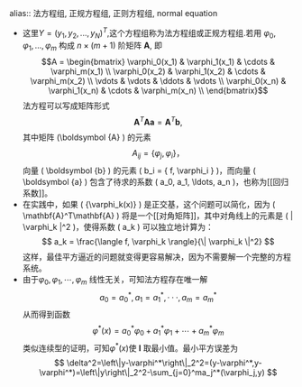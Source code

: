 alias:: 法方程组, 正规方程组, 正则方程组, normal equation

- 这里$Y=(y_1,y_2,...,y_N)^T$,这个方程组称为法方程组或正规方程组.若用 $\varphi_0,\varphi_1,...,\varphi_m$ 构成 $n\times(m+1)$ 阶矩阵 $\boldsymbol A$, 即
  $$A = \begin{bmatrix}
  \varphi_0(x_1) & \varphi_1(x_1) & \cdots & \varphi_m(x_1) \\
  \varphi_0(x_2) & \varphi_1(x_2) & \cdots & \varphi_m(x_2) \\
  \vdots      & \vdots      & \ddots & \vdots      \\
  \varphi_0(x_n) & \varphi_1(x_n) & \cdots & \varphi_m(x_n) \\
  \end{bmatrix}$$
  法方程可以写成矩阵形式 
  $$ \boldsymbol {A}^T\boldsymbol {A}\boldsymbol {a} = \boldsymbol {A}^T\boldsymbol {b},$$
  其中矩阵 \(\boldsymbol {A} \) 的元素 
  $$A_{ij} = \{ \varphi_j, \varphi_i  \}，$$
  向量 \( \boldsymbol {b} \) 的元素 \( b_i = \{ f, \varphi_i \} \)，而向量 \( \boldsymbol {a} \) 包含了待求的系数 \( a_0, a_1, \ldots, a_n \)，也称为[[回归系数]]。
- 在实践中，如果 \( \{\varphi_k(x)\} \) 是正交基，这个问题可以简化，因为 \( \mathbf{A}^T\mathbf{A} \) 将是一个[[对角矩阵]]，其中对角线上的元素是 \( \| \varphi_k \|^2 \)，使得系数 \( a_k \) 可以独立地计算为：
  $$ a_k = \frac{\langle f, \varphi_k \rangle}{\| \varphi_k \|^2} $$
  这样，最佳平方逼近的问题就变得更容易解决，因为不需要解一个完整的方程系统。
- 由于$\varphi_0,\varphi_1,\cdots,\varphi_m$ 线性无关，可知法方程存在唯一解
  $$
  a_0=a_0^*,a_1=a_1^*,\cdotp\cdotp\cdotp,a_m=a_m^*
  $$
  从而得到函数
  $$
  \varphi^*(x)=a_0^*\varphi_0+a_1^*\varphi_1+\cdots+a_m^*\varphi_m
  $$
  类似连续型的证明，可知$\varphi^*(x)$使 $\boldsymbol I$ 取最小值。最小平方误差为
  $$
  \delta^2=\left\|y-\varphi^*\right\|_2^2=(y-\varphi^*,y-\varphi^*)=\left\|y\right\|_2^2-\sum_{j=0}^ma_j^*(\varphi_j,y)
  $$